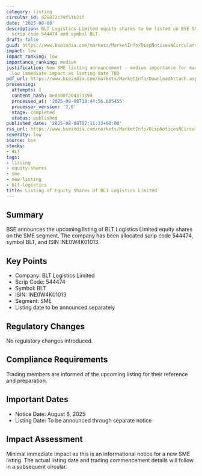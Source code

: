 ```yaml
---
category: listing
circular_id: d28872c79f51b21f
date: '2025-08-08'
description: BLT Logistics Limited equity shares to be listed on BSE SME segment with
  scrip code 544474 and symbol BLT.
draft: false
guid: https://www.bseindia.com/markets/MarketInfo/DispNoticesNCirculars.aspx?Noticeid={A6DF7F22-07AE-4847-A141-B7C78ED63631}&noticeno=20250808-3&dt=08/08/2025&icount=3&totcount=62&flag=0
impact: low
impact_ranking: low
importance_ranking: medium
justification: New SME listing announcement - medium importance for market participants,
  low immediate impact as listing date TBD
pdf_url: https://www.bseindia.com/markets/MarketInfo/DownloadAttach.aspx?id=20250808-3&attachedId=
processing:
  attempts: 1
  content_hash: bedb00f204373194
  processed_at: '2025-08-08T18:44:56.605455'
  processor_version: '2.0'
  stage: completed
  status: published
published_date: '2025-08-08T07:11:33+00:00'
rss_url: https://www.bseindia.com/markets/MarketInfo/DispNoticesNCirculars.aspx?Noticeid={A6DF7F22-07AE-4847-A141-B7C78ED63631}&noticeno=20250808-3&dt=08/08/2025&icount=3&totcount=62&flag=0
severity: low
source: bse
stocks:
- BLT
tags:
- listing
- equity-shares
- sme
- new-listing
- blt-logistics
title: Listing of Equity Shares of BLT Logistics Limited
---
```


## Summary

BSE announces the upcoming listing of BLT Logistics Limited equity shares on the SME segment. The company has been allocated scrip code 544474, symbol BLT, and ISIN INE0W4K01013.

## Key Points

- Company: BLT Logistics Limited
- Scrip Code: 544474
- Symbol: BLT
- ISIN: INE0W4K01013
- Segment: SME
- Listing date to be announced separately

## Regulatory Changes

No regulatory changes introduced.

## Compliance Requirements

Trading members are informed of the upcoming listing for their reference and preparation.

## Important Dates

- Notice Date: August 8, 2025
- Listing Date: To be announced through separate notice

## Impact Assessment

Minimal immediate impact as this is an informational notice for a new SME listing. The actual listing date and trading commencement details will follow in a subsequent circular.